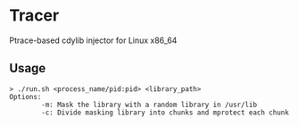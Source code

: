 # Tracer

Ptrace-based cdylib injector for Linux x86_64

## Usage

```
> ./run.sh <process_name/pid:pid> <library_path>
Options:
        -m: Mask the library with a random library in /usr/lib
        -c: Divide masking library into chunks and mprotect each chunk
```
